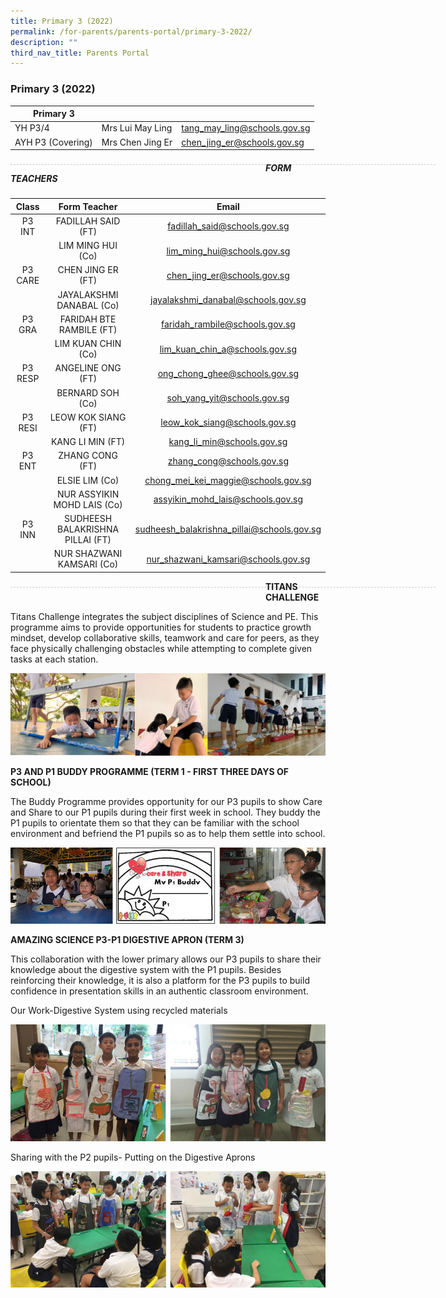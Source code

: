 ```yaml
---
title: Primary 3 (2022)
permalink: /for-parents/parents-portal/primary-3-2022/
description: ""
third_nav_title: Parents Portal
---
```

### Primary 3 (2022)

| Primary 3 | | |
| -------- | -------- | -------- |
| YH P3/4 | Mrs Lui May Ling | tang_may_ling@schools.gov.sg | 
| AYH P3 (Covering) | Mrs Chen Jing Er | chen_jing_er@schools.gov.sg |

<div style="line-height: 19.6px; width: 408px; float: left;"><div style="margin-top: 8px; margin-bottom: 8px; line-height: 19.6px; width: 680px; border-bottom: 1px dashed rgb(204, 204, 204); height: 1px; clear: both;"></div></div>

##### FORM TEACHERS

| Class | Form Teacher | Email |
|:---:|:---:|:---:|
| P3 INT |  FADILLAH SAID (FT) | fadillah_said@schools.gov.sg |
|   |  LIM MING HUI (Co) | lim_ming_hui@schools.gov.sg |
| P3 CARE | CHEN JING ER (FT) | chen_jing_er@schools.gov.sg |
|   | JAYALAKSHMI DANABAL (Co)   |  jayalakshmi_danabal@schools.gov.sg |
| P3 GRA | FARIDAH BTE RAMBILE (FT)  | faridah_rambile@schools.gov.sg |
|   | LIM KUAN CHIN (Co) | lim_kuan_chin_a@schools.gov.sg |
| P3 RESP | ANGELINE ONG (FT) | ong_chong_ghee@schools.gov.sg |
|   | BERNARD SOH (Co) | soh_yang_yit@schools.gov.sg |
| P3 RESI | LEOW KOK SIANG (FT) | leow_kok_siang@schools.gov.sg |
|   | KANG LI MIN (FT) | kang_li_min@schools.gov.sg |
| P3 ENT  | ZHANG CONG (FT) | zhang_cong@schools.gov.sg |
|   | ELSIE LIM (Co) | chong_mei_kei_maggie@schools.gov.sg |
|   | NUR ASSYIKIN MOHD LAIS (Co)  | assyikin_mohd_lais@schools.gov.sg  |
| P3 INN | SUDHEESH BALAKRISHNA PILLAI (FT) | sudheesh_balakrishna_pillai@schools.gov.sg |
|   | NUR SHAZWANI KAMSARI (Co) | nur_shazwani_kamsari@schools.gov.sg |

<div style="line-height: 19.6px; width: 408px; float: left;"><div style="margin-top: 8px; margin-bottom: 8px; line-height: 19.6px; width: 680px; border-bottom: 1px dashed rgb(204, 204, 204); height: 1px; clear: both;"></div></div>

**TITANS CHALLENGE**

Titans Challenge integrates the subject disciplines of Science and PE. This programme aims to provide opportunities for students to practice growth mindset, develop collaborative skills, teamwork and care for peers, as they face physically challenging obstacles while attempting to complete given tasks at each station.

![](/images/P3.png)

**P3 AND P1 BUDDY PROGRAMME (TERM 1 - FIRST THREE DAYS OF SCHOOL)**

The Buddy Programme provides opportunity for our P3 pupils to show Care and Share to our P1 pupils during their first week in school. They buddy the P1 pupils to orientate them so that they can be familiar with the school environment and befriend the P1 pupils so as to help them settle into school.

![](/images/bud%20prog%20compiled.jpg)

**AMAZING SCIENCE P3-P1 DIGESTIVE APRON (TERM 3)**

This collaboration with the lower primary allows our P3 pupils to share their knowledge about the digestive system with the P1 pupils.  Besides reinforcing their knowledge, it is also a platform for the P3 pupils to build confidence in presentation skills in an authentic classroom environment.   

Our Work-Digestive System using recycled materials

![](/images/Amazing%20Science%201-2%20Compiled.jpg)

Sharing with the P2 pupils- Putting on the Digestive Aprons

![](/images/Amazing%20Science%203-4%20Compiled.jpg)